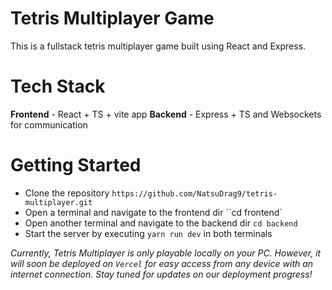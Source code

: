 # Tetris Multiplayer Game

This is a fullstack tetris multiplayer game built using React and Express.

# Tech Stack

**Frontend** - React + TS + vite app
**Backend** - Express + TS and Websockets for communication

# Getting Started

- Clone the repository `https://github.com/NatsuDrag9/tetris-multiplayer.git`
- Open a terminal and navigate to the frontend dir ``cd frontend`
- Open another terminal and navigate to the backend dir `cd backend`
- Start the server by executing `yarn run dev` in both terminals

_Currently, Tetris Multiplayer is only playable locally on your PC. However, it will soon be deployed on `Vercel` for easy access from any device with an internet connection. Stay tuned for updates on our deployment progress!_
